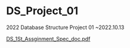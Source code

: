 # DS_Project_01
2022 Database Structure Project 01 ~2022.10.13


[DS_1St_Assginment_Spec_doc.pdf](https://github.com/Mulsanne2/DS_Project_01/files/10849592/DS_1St_Assginment_Spec_doc.pdf)
